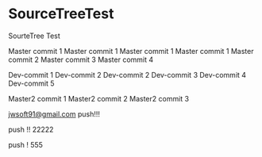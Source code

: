 # SourceTreeTest
SourteTree Test

Master commit 1
Master commit 1
Master commit 1
Master commit 1
Master commit 2
Master commit 3
Master commit 4


Dev-commit 1
Dev-commit 2
Dev-commit 2
Dev-commit 3
Dev-commit 4
Dev-commit 5

Master2 commit 1
Master2 commit 2
Master2 commit 3


jwsoft91@gmail.com
push!!!


push !! 22222

push ! 555